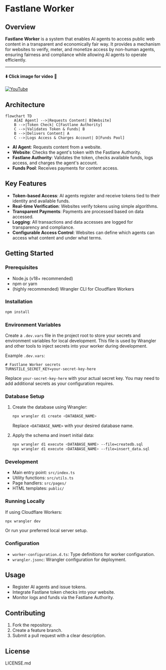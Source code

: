 # Fastlane Worker

## Overview

**Fastlane Worker** is a system that enables AI agents to access public web content in a transparent and economically fair way. It provides a mechanism for websites to verify, meter, and monetize access by non-human agents, ensuring fairness and compliance while allowing AI agents to operate efficiently.

----
#### ⬇️ Click image for video 🎥

 [![YouTube](https://i.ytimg.com/vi/8WbO_RZ4_fo/hqdefault.jpg)](https://www.youtube.com/watch?v=8WbO_RZ4_fo)

## Architecture

```mermaid
flowchart TD
    A[AI Agent] -->|Requests Content| B[Website]
    B -->|Token Check| C[Fastlane Authority]
    C -->|Validates Token & Funds| B
    B -->|Delivers Content| A
    C -->|Logs Access & Charges Account| D[Funds Pool]
```

- **AI Agent**: Requests content from a website.
- **Website**: Checks the agent's token with the Fastlane Authority.
- **Fastlane Authority**: Validates the token, checks available funds, logs access, and charges the agent's account.
- **Funds Pool**: Receives payments for content access.

## Key Features

- **Token-based Access**: AI agents register and receive tokens tied to their identity and available funds.
- **Real-time Verification**: Websites verify tokens using simple algorithms.
- **Transparent Payments**: Payments are processed based on data accessed.
- **Logging**: All transactions and data accesses are logged for transparency and compliance.
- **Configurable Access Control**: Websites can define which agents can access what content and under what terms.

## Getting Started

### Prerequisites

- Node.js (v18+ recommended)
- npm or yarn
- (highly recommended) Wrangler CLI for Cloudflare Workers

### Installation

```sh
npm install
```

### Environment Variables

Create a `.dev.vars` file in the project root to store your secrets and environment variables for local development. This file is used by Wrangler and other tools to inject secrets into your worker during development.

Example `.dev.vars`:

```
# Fastlane Worker secrets
TURNSTILE_SECRET_KEY=your-secret-key-here
```

Replace `your-secret-key-here` with your actual secret key. You may need to add additional secrets as your configuration requires.

### Database Setup

1. Create the database using Wrangler:

   ```sh
   npx wrangler d1 create <DATABASE_NAME>
   ```

   Replace `<DATABASE_NAME>` with your desired database name.

2. Apply the schema and insert initial data:
   ```sh
   npx wrangler d1 execute <DATABASE_NAME> --file=createdb.sql
   npx wrangler d1 execute <DATABASE_NAME> --file=insert_data.sql
   ```

### Development

- Main entry point: `src/index.ts`
- Utility functions: `src/utils.ts`
- Page handlers: `src/pages/`
- HTML templates: `public/`

### Running Locally

If using Cloudflare Workers:

```sh
npx wrangler dev
```

Or run your preferred local server setup.

### Configuration

- `worker-configuration.d.ts`: Type definitions for worker configuration.
- `wrangler.jsonc`: Wrangler configuration for deployment.

## Usage

- Register AI agents and issue tokens.
- Integrate Fastlane token checks into your website.
- Monitor logs and funds via the Fastlane Authority.

## Contributing

1. Fork the repository.
2. Create a feature branch.
3. Submit a pull request with a clear description.

## License

LICENSE.md

